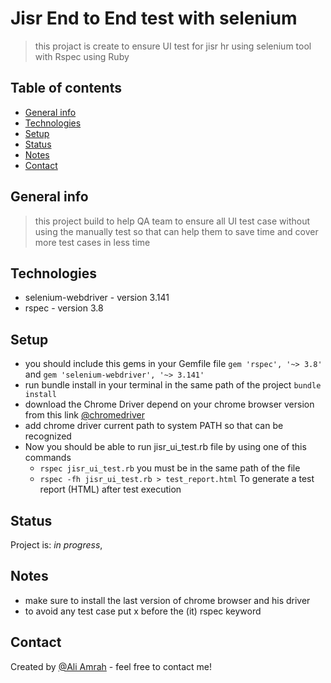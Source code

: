 # Jisr End to End test with selenium
> this projact is create to ensure UI test for jisr hr using selenium tool with Rspec using Ruby

## Table of contents
* [General info](#general-info)
* [Technologies](#technologies)
* [Setup](#setup)
* [Status](#status)
* [Notes](#notes)
* [Contact](#contact)

## General info
> this project build to help QA team to ensure all UI test case without using the manually test 
  so that can help them to save time and cover more test  cases in less time  


## Technologies
* selenium-webdriver - version 3.141
* rspec - version 3.8

## Setup
* you should include this gems in your Gemfile file `gem 'rspec', '~> 3.8'` and `gem 'selenium-webdriver', '~> 3.141'`
* run bundle install in your terminal in the same path of the project  `bundle install`
* download the Chrome Driver depend on your chrome browser version from this link  [@chromedriver](http://chromedriver.chromium.org/downloads)
* add chrome driver current path to system PATH so that can be recognized 
* Now you should be able to run jisr_ui_test.rb file by using one of this commands
  * `rspec jisr_ui_test.rb` you must be in the same path of the file 
  * `rspec -fh jisr_ui_test.rb > test_report.html` To generate a test report (HTML) after test execution 

## Status
Project is: _in progress_,

## Notes
* make sure to install the last version of chrome browser and his driver 
* to avoid any test case put x before the (it) rspec keyword

## Contact
Created by [@Ali Amrah](https://www.facebook.com/alibaobaid.me) - feel free to contact me!

